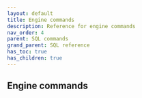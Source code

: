 ```yaml
---
layout: default
title: Engine commands
description: Reference for engine commands
nav_order: 4
parent: SQL commands
grand_parent: SQL reference
has_toc: true 
has_children: true
---
```


## Engine commands

